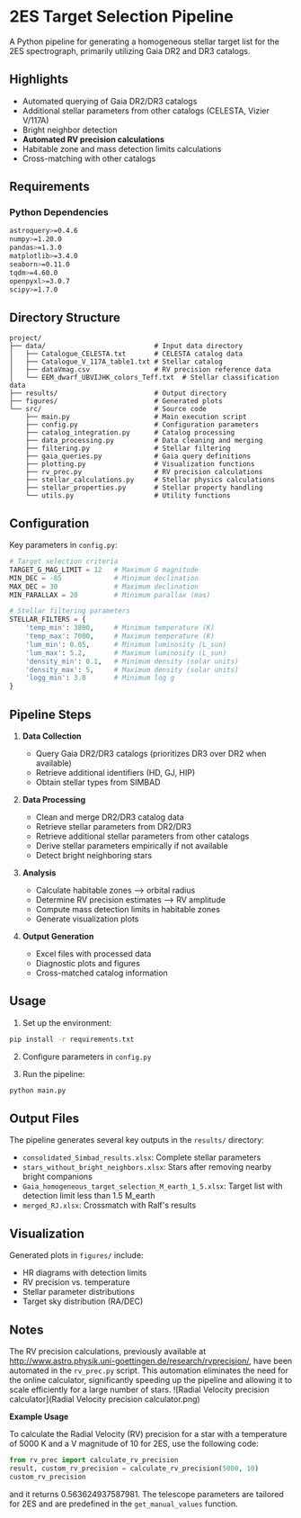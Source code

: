 # 2ES Target Selection Pipeline

A Python pipeline for generating a homogeneous stellar target list for the 2ES spectrograph, primarily utilizing Gaia DR2 and DR3 catalogs.

## Highlights

- Automated querying of Gaia DR2/DR3 catalogs
- Additional stellar parameters from other catalogs (CELESTA, Vizier V/117A)
- Bright neighbor detection
- **Automated RV precision calculations**
- Habitable zone and mass detection limits calculations
- Cross-matching with other catalogs

## Requirements

### Python Dependencies
```bash
astroquery>=0.4.6
numpy>=1.20.0
pandas>=1.3.0
matplotlib>=3.4.0
seaborn>=0.11.0
tqdm>=4.60.0
openpyxl>=3.0.7
scipy>=1.7.0
```

## Directory Structure

```
project/
├── data/                           # Input data directory
│   ├── Catalogue_CELESTA.txt       # CELESTA catalog data
│   ├── Catalogue_V_117A_table1.txt # Stellar catalog
│   ├── dataVmag.csv                # RV precision reference data
│   └── EEM_dwarf_UBVIJHK_colors_Teff.txt  # Stellar classification data
├── results/                        # Output directory
├── figures/                        # Generated plots
└── src/                            # Source code
    ├── main.py                     # Main execution script
    ├── config.py                   # Configuration parameters
    ├── catalog_integration.py      # Catalog processing
    ├── data_processing.py          # Data cleaning and merging
    ├── filtering.py                # Stellar filtering
    ├── gaia_queries.py             # Gaia query definitions
    ├── plotting.py                 # Visualization functions
    ├── rv_prec.py                  # RV precision calculations
    ├── stellar_calculations.py     # Stellar physics calculations
    ├── stellar_properties.py       # Stellar property handling
    └── utils.py                    # Utility functions
```

## Configuration

Key parameters in `config.py`:
```python
# Target selection criteria
TARGET_G_MAG_LIMIT = 12   # Maximum G magnitude
MIN_DEC = -85             # Minimum declination
MAX_DEC = 30              # Maximum declination
MIN_PARALLAX = 20         # Minimum parallax (mas)

# Stellar filtering parameters
STELLAR_FILTERS = {
    'temp_min': 3800,     # Minimum temperature (K)
    'temp_max': 7000,     # Maximum temperature (K)
    'lum_min': 0.05,      # Minimum luminosity (L_sun)
    'lum_max': 5.2,       # Maximum luminosity (L_sun)
    'density_min': 0.1,   # Minimum density (solar units)
    'density_max': 5,     # Maximum density (solar units)
    'logg_min': 3.8       # Minimum log g
}
```

## Pipeline Steps

1. **Data Collection**
   - Query Gaia DR2/DR3 catalogs (prioritizes DR3 over DR2 when available)
   - Retrieve additional identifiers (HD, GJ, HIP)
   - Obtain stellar types from SIMBAD

2. **Data Processing**
   - Clean and merge DR2/DR3 catalog data
   - Retrieve stellar parameters from DR2/DR3
   - Retrieve additional stellar parameters from other catalogs
   - Derive stellar parameters empirically if not available
   - Detect bright neighboring stars

3. **Analysis**
   - Calculate habitable zones --> orbital radius
   - Determine RV precision estimates --> RV amplitude
   - Compute mass detection limits in habitable zones
   - Generate visualization plots

4. **Output Generation**
   - Excel files with processed data
   - Diagnostic plots and figures
   - Cross-matched catalog information

## Usage

1. Set up the environment:
```bash
pip install -r requirements.txt
```

2. Configure parameters in `config.py`

3. Run the pipeline:
```bash
python main.py
```

## Output Files

The pipeline generates several key outputs in the `results/` directory:

- `consolidated_Simbad_results.xlsx`: Complete stellar parameters
- `stars_without_bright_neighbors.xlsx`: Stars after removing nearby bright companions
- `Gaia_homogeneous_target_selection_M_earth_1_5.xlsx`: Target list with detection limit less than 1.5 M_earth
- `merged_RJ.xlsx`: Crossmatch with Ralf's results

## Visualization

Generated plots in `figures/` include:
- HR diagrams with detection limits
- RV precision vs. temperature
- Stellar parameter distributions
- Target sky distribution (RA/DEC)

## Notes

The RV precision calculations, previously available at http://www.astro.physik.uni-goettingen.de/research/rvprecision/, have been automated in the `rv_prec.py` script. This automation eliminates the need for the online calculator, significantly speeding up the pipeline and allowing it to scale efficiently for a large number of stars.
![Radial Velocity precision calculator](Radial Velocity precision calculator.png)


**Example Usage**

To calculate the Radial Velocity (RV) precision for a star with a temperature of 5000 K and a V magnitude of 10 for 2ES, use the following code:

```python
from rv_prec import calculate_rv_precision
result, custom_rv_precision = calculate_rv_precision(5000, 10)
custom_rv_precision
```
and it returns 0.563624937587981. The telescope parameters are tailored for 2ES and are predefined in the `get_manual_values` function. 